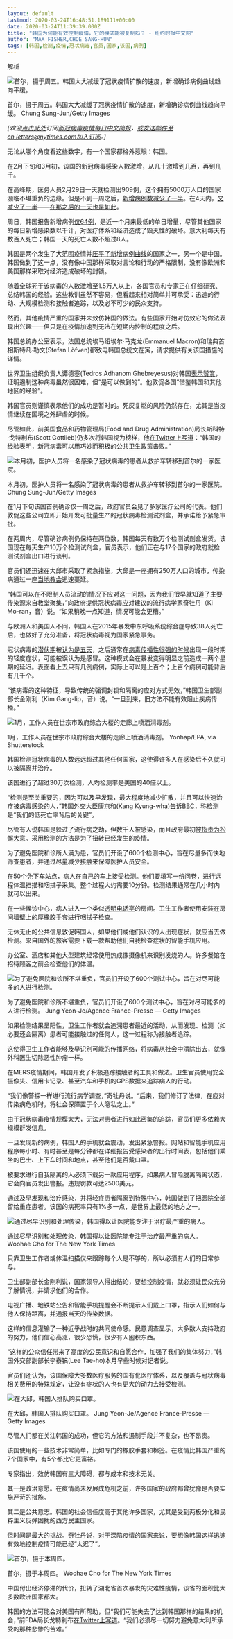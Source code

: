 ```yaml
---
layout: default
Lastmod: 2020-03-24T16:48:51.189111+00:00
date: 2020-03-24T11:39:39.000Z
title: "韩国为何能有效控制疫情，它的模式能被复制吗？ - 纽约时报中文网"
author: "MAX FISHER,CHOE SANG-HUN"
tags: [韩国,检测,疫情,冠状病毒,官员,国家,该国,病例]
---
```


解析

![首尔，摄于周五。韩国大大减缓了冠状疫情扩散的速度，新增确诊病例曲线趋向平缓。](https://images.weserv.nl/?url=https%3A//static01.nyt.com/images/2020/03/23/world/23virus-korea001/23virus-korea001-master1050.jpg)

首尔，摄于周五。韩国大大减缓了冠状疫情扩散的速度，新增确诊病例曲线趋向平缓。 Chung Sung-Jun/Getty Images

_\[欢迎_[_点击此处_](https://sso.nytcn.me/email/?source=top-right)_订阅_[_新冠病毒疫情每日中文简报_](https://cn.nytimes.com/morning-brief/)_，或发送邮件至cn.letters@nytimes.com加入订阅。\]_  

无论从哪个角度看这些数字，有一个国家都格外惹眼：韩国。  

在2月下旬和3月初，该国的新冠病毒感染人数激增，从几十激增到几百，再到几千。

在高峰期，医务人员2月29日一天就检测出909例，这个拥有5000万人口的国家濒临不堪重负的边缘。但是不到一周之后，[新增病例数减少了一半](https://www.cdc.go.kr/board/board.es?mid=a30402000000&bid=0030&act=view&list_no=366446&tag=&nPage=4)。在4天内，[又减少了一半](https://www.cdc.go.kr/board/board.es?mid=a30402000000&bid=0030&act=view&list_no=366493&tag=&nPage=3)——[在那之后的一天也是如此](https://www.cdc.go.kr/board/board.es?mid=a30402000000&bid=0030&act=view&list_no=366512&tag=&nPage=3)。

周日，韩国报告新增病例[仅64例](https://www.cdc.go.kr/board/board.es?mid=a30402000000&bid=0030)，是近一个月来最低的单日增量，尽管其他国家的每日新增感染数以千计，对医疗体系和经济造成了毁灭性的破坏。意大利每天有数百人死亡；韩国一天的死亡人数不超过8人。

韩国是两个发生了大范围疫情并[压平了新增病例曲线](https://www.nytimes.com/interactive/2020/03/19/world/coronavirus-flatten-the-curve-countries.html)的国家之一，另一个是中国。韩国做到了这一点，没有像中国那样采取对言论和行动的严格限制，没有像欧洲和美国那样采取对经济造成破坏的封锁。

随着全球死于该病毒的人数激增至1.5万人以上，各国官员和专家正在仔细研究、总结韩国的经验。这些教训虽然不容易，但看起来相对简单并可承受：迅速的行动、大规模检测和接触者追踪，以及必不可少的民众支持。

然而，其他疫情严重的国家并未效仿韩国的做法。有些国家开始对仿效它的做法表现出兴趣——但只是在疫情加速到无法在短期内控制的程度之后。

韩国总统办公室表示，法国总统埃马纽埃尔·马克龙(Emmanuel Macron)和瑞典首相斯特凡·勒文(Stefan Löfven)都致电韩国总统文在寅，请求提供有关该国措施的详情。

世界卫生组织负责人谭德塞(Tedros Adhanom Ghebreyesus)对韩国[表示赞赏](https://www.who.int/dg/speeches/detail/who-director-general-s-opening-remarks-at-the-media-briefing-on-covid-19---18-march-2020)，证明遏制这种病毒虽然很困难，但“是可以做到的”。他敦促各国“借鉴韩国和其他地区的经验”。

韩国官员则谨慎表示他们的成功是暂时的。死灰复燃的风险仍然存在，尤其是当疫情继续在国境之外肆虐的时候。

尽管如此，前美国食品和药物管理局(Food and Drug Administration)局长斯科特·戈特利布(Scott Gottlieb)仍多次将韩国视为榜样，他[在Twitter上写道](https://twitter.com/ScottGottliebMD/status/1239037491241537536)：“韩国的经验表明，新冠病毒可以用巧妙而积极的公共卫生政策击败。”

![本月初，医护人员将一名感染了冠状病毒的患者从救护车转移到首尔的一家医院。](https://images.weserv.nl/?url=https%3A//static01.nyt.com/images/2020/03/23/world/23virus-korea002/merlin_170227467_bae7f315-6218-46ce-81c6-5a3e8a0f4b21-master1050.jpg)

本月初，医护人员将一名感染了冠状病毒的患者从救护车转移到首尔的一家医院。 Chung Sung-Jun/Getty Images

在1月下旬该国首例确诊仅一周之后，政府官员会见了多家医疗公司的代表。他们敦促这些公司立即开始开发可批量生产的冠状病毒检测试剂盒，并承诺给予紧急审批。

在两周内，尽管确诊病例仍保持在两位数，韩国每天有数万个检测试剂盒发货。该国现在每天生产10万个检测试剂盒，官员表示，他们正在与17个国家的政府就检测试剂盒出口进行谈判。

官员们还迅速在大邱市采取了紧急措施，大邱是一座拥有250万人口的城市，传染病通过一座[当地教会](https://www.nytimes.com/2020/03/10/world/asia/south-korea-coronavirus-shincheonji.html)迅速蔓延。

“韩国可以在不限制人员流动的情况下应对这一问题，因为我们很早就知道了主要传染源来自教堂聚集，”向政府提供冠状病毒应对建议的流行病学家奇牡丹（Ki Mo-ran，音）说。“如果稍晚一点知道，情况可能会更糟。”

与欧洲人和美国人不同，韩国人在2015年暴发中东呼吸系统综合症导致38人死亡后，也做好了充分准备，将冠状病毒视为国家紧急事务。

冠状病毒的[潜伏期](https://annals.org/aim/fullarticle/2762808/incubation-period-coronavirus-disease-2019-covid-19-from-publicly-reported?te=1&nl=the-interpreter&emc=edit_int_20200321)被[认为是五天](https://annals.org/aim/fullarticle/2762808/incubation-period-coronavirus-disease-2019-covid-19-from-publicly-reported?te=1&nl=the-interpreter&emc=edit_int_20200321)，之后通常在[病毒传播性很强的时候](https://www.statnews.com/2020/03/09/people-shed-high-levels-of-coronavirus-study-finds-but-most-are-likely-not-infectious-after-recovery-begins/)出现一段时期的轻度症状，可能被误认为是感冒。这种模式会在暴发变得明显之前造成一两个星期的延迟。表面看上去只有几例病例，实际上可以是上百个；上百个病例可能背后有几千个。

“该病毒的这种特征，导致传统的强调封锁和隔离的应对方式无效，”韩国卫生部副部长金刚利（Kim Gang-lip，音）说。“一旦到来，旧方法不能有效阻止疾病传播。”

![1月，工作人员在世宗市政府综合大楼的走廊上喷洒消毒剂。](https://images.weserv.nl/?url=https%3A//static01.nyt.com/images/2020/03/23/world/23virus-korea03/merlin_168078699_6d0b002a-a347-4a2c-904b-0b812868d19a-master1050.jpg)

1月，工作人员在世宗市政府综合大楼的走廊上喷洒消毒剂。 Yonhap/EPA, via Shutterstock

韩国检测冠状病毒的人数远远超过其他任何国家，这使得许多人在感染后不久就可以被隔离并治疗。

该国进行了超过30万次检测，人均检测率是美国的40倍以上。

“检测是至关重要的，因为可以及早发现，最大程度地减少扩散，并且可以快速治疗被病毒感染的人，”韩国外交大臣康京和(Kang Kyung-wha)[告诉BBC](https://www.bbc.com/news/av/world-asia-51897979/coronavirus-south-korea-seeing-a-stabilising-trend?te=1&nl=the-interpreter&emc=edit_int_20200321)，称检测是“我们的低死亡率背后的关键”。

尽管有人说韩国是躲过了流行病之劫，但数千人被感染，而且政府最初[被指责为松懈大意](https://www.nytimes.com/2020/02/27/world/asia/coronavirus-south-korea.html)。采用检测的方法是为了扭转已经发生的疫情。

为了避免医院和诊所人满为患，官员们开设了600个检测中心，旨在尽量多而快地筛查患者，并通过尽量减少接触来保障医护人员安全。

在50个免下车站点，病人在自己的车上接受检测。他们要填写一份问卷，进行远程体温扫描和咽拭子采集。整个过程大约需要10分钟。检测结果通常在几小时内就可以出来。

在一些候诊中心，病人进入一个类似[透明电话亭](https://www.scmp.com/video/coronavirus/3075969/south-korean-hospitals-phone-booth-coronavirus-tests)的房间。卫生工作者使用安装在房间墙壁上的厚橡胶手套进行咽拭子检查。

无休无止的公共信息敦促韩国人，如果他们或他们认识的人出现症状，就应当去做检测。来自国外的旅客需要下载一款帮助他们自我检查症状的智能手机应用。

办公室、酒店和其他大型建筑经常使用热成像摄像机来识别发烧的人。许多餐馆在招待顾客之前会检查他们的体温。

![为了避免医院和诊所不堪重负，官员们开设了600个测试中心，旨在对尽可能多的人进行检测。](https://images.weserv.nl/?url=https%3A//static01.nyt.com/images/2020/03/23/world/23virus-korea04/merlin_170277117_ac7f0d76-87dc-49b0-86e5-cf03bbafe908-master1050.jpg)

为了避免医院和诊所不堪重负，官员们开设了600个测试中心，旨在对尽可能多的人进行检测。 Jung Yeon-Je/Agence France-Presse — Getty Images

如果检测结果呈阳性，卫生工作者就会追溯患者最近的活动，从而发现、检测（如必要还会隔离）患者可能接触过的任何人，这一过程称为接触者追踪。

这使得卫生工作者能够及早识别可能的传播网络，将病毒从社会中清除出去，就像外科医生切除恶性肿瘤一样。

在MERS疫情期间，韩国开发了积极追踪接触者的工具和做法。卫生官员使用安全摄像头、信用卡记录、甚至汽车和手机的GPS数据来追踪病人的行动。

“我们像警探一样进行流行病学调查，”奇牡丹说。“后来，我们修订了法律，在应对传染病危机时，将社会保障置于个人隐私之上。”

由于冠状病毒疫情规模太大，无法对患者进行如此密集的追踪，官员们更多依赖大规模群发信息。

一旦发现新的病例，韩国人的手机就会震动，发出紧急警报。网站和智能手机应用程序每小时、有时甚至是每分钟都在详细报告受感染者的出行时间表，包括他们乘坐的巴士、上下车时间和地点，甚至他们是否戴口罩。

被要求进行自我隔离的人必须下载另一款应用程序，如果病人冒险脱离隔离状态，它会向官员发出警报。违规罚款可达2500美元。

通过及早发现和治疗感染，并将轻症患者隔离到特殊中心，韩国做到了把医院全部留给重症患者。该国的病死率只有1%多一点，是世界上最低的地方之一。

![通过尽早识别和处理传染，韩国得以让医院能专注于治疗最严重的病人。](https://images.weserv.nl/?url=https%3A//static01.nyt.com/images/2020/03/23/world/23virus-korea05/merlin_170621151_dbd3194d-f009-4d3a-8005-0f7724cc6ea2-master1050.jpg)

通过尽早识别和处理传染，韩国得以让医院能专注于治疗最严重的病人。 Woohae Cho for The New York Times

只靠卫生工作者或体温扫描仪来跟踪每个人是不够的，所以必须有人们的日常参与。

卫生部副部长金刚利说，国家领导人得出结论，要想控制疫情，就必须让民众充分了解情况，并请求他们的合作。

电视广播、地铁站公告和智能手机提醒会不断提示人们戴上口罩，指示人们如何与他人保持距离，并通报当天的传染数据。

这样的信息灌输了一种近乎战时的共同使命感。民意调查显示，大多数人支持政府的努力，他们信心高涨，很少恐慌，很少有人囤积东西。

“这样的公众信任带来了高度的公民意识和自愿合作，加强了我们的集体努力，”韩国外交部副部长李泰镐(Lee Tae-ho)本月早些时候对记者说。

官员们还认为，该国保障大多数医疗服务的国有化医疗体系，以及覆盖与冠状病毒相关费用的特殊规定，让没有症状的人也有更大的动力去接受检测。

![在大邱，韩国人排队购买口罩。](https://images.weserv.nl/?url=https%3A//static01.nyt.com/images/2020/03/23/world/23virus-korea06/merlin_169606677_48df63fe-84f4-4d7c-99bc-b34efa70f724-master1050.jpg)

在大邱，韩国人排队购买口罩。 Jung Yeon-Je/Agence France-Presse — Getty Images

尽管人们都在关注韩国的成功，但它的方法和遏制手段并不复杂，也不昂贵。

该国使用的一些技术非常简单，比如专门的橡胶手套和棉签。在疫情比韩国严重的7个国家中，有5个都比它更富裕。

专家指出，效仿韩国有三大障碍，都与成本和技术无关。

其一是政治意愿。在疫情尚未发展成危机之前，许多国家的政府都曾犹豫是否要实施严苛的措施。

其二是公共意志。韩国的社会信任度高于其他许多国家，尤其是受到两极分化和民粹主义反弹困扰的西方民主国家。

但时间是最大的挑战。奇牡丹说，对于深陷疫情的国家来说，要想像韩国这样迅速有效地控制疫情可能已经“太迟了”。

![首尔，摄于本周四。](https://images.weserv.nl/?url=https%3A//static01.nyt.com/images/2020/03/23/world/23virus-korea07/merlin_170721888_b2152dd5-a3d8-49f0-a84f-6111763c1073-master1050.jpg)

首尔，摄于本周四。 Woohae Cho for The New York Times

中国付出经济停滞的代价，扭转了湖北省首次暴发的灾难性疫情，该省的面积比大多数欧洲国家都大。

韩国的方法可能会对美国有所帮助，但“我们可能失去了达到韩国那样的结果的机会，”前FDA局长戈特利布[在Twitter上写道](https://twitter.com/ScottGottliebMD/status/1238058027510575107)。“我们必须尽一切努力避免意大利所承受的那种悲惨的苦难。”


